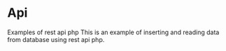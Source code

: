 # Api
Examples of rest api php
This is an example of inserting and reading data from database using rest api php.
